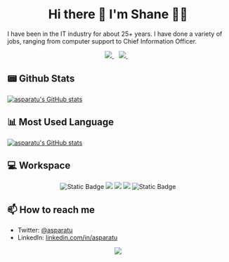 <h1 align='center'>
Hi there 👋 I'm Shane 👨‍💻
</h1>
I have been in the IT industry for about 25+ years. I have done a variety of jobs, ranging from computer support to Chief Information Officer.
<p align='center'>
  <a href="https://www.linkedin.com/in/asparatu/">
    <img src="https://img.shields.io/badge/LinkedIn-0077B5?style=for-the-badge&logo=linkedin&logoColor=white" />
  </a>&nbsp;&nbsp;
  <a href="https://twitter.com/asparatu">
    <img src="https://img.shields.io/badge/Twitter-1DA1F2?style=for-the-badge&logo=twitter&logoColor=white" />       
  </a>&nbsp;&nbsp;
</p>

## 📟 Github Stats
[![asparatu's GitHub stats](https://github-readme-stats.vercel.app/api?username=asparatu&hide_title=true&show_icons=true&theme=transparent)](https://github.com/asparatu/)

## 📊 Most Used Language
[![asparatu's GitHub stats](https://github-readme-stats.vercel.app/api/top-langs?username=asparatu&langs_count=10&hide=html&hide_title=true&layout=compact&theme=transparent)](https://github.com/asparatu/)

## 💻 Workspace

<p align='center'>
  <img alt="Static Badge" src="https://img.shields.io/badge/lenovo-thinkpad-E2231A.svg?style=for-the-badge&logo=lenovo&logoColor=white">
  <img src="https://img.shields.io/badge/windows-%230078D6.svg?&style=for-the-badge&logo=windows&logoColor=white" />
  <img src="https://img.shields.io/badge/intel-core_i5_6th-0071C5.svg?style=for-the-badge&logo=intel&logoColor=white">
  <img src="https://img.shields.io/badge/RAM-16GB-%230071C5.svg?&style=for-the-badge&logoColor=white" />
  <img alt="Static Badge" src="https://img.shields.io/badge/Radeon-R7_M370-76B900.svg?style=for-the-badge&logo=amd&logoColor=white">
</p>

##  📫 How to reach me
- Twitter: [@asparatu](https://twitter.com/asparatu)
- LinkedIn: [linkedin.com/in/asparatu](https://linkedin.com/in/asparatu)

<p align="center">
  <a href="https://github.com/asparatu" title="Vistors since Aug 23, 2023">
      <img src="https://api.visitorbadge.io/api/VisitorHit?user=asparatu&repo=asparatu&countColor=%237B1E7A" />
   </a>
</p>
<!--
**asparatu/asparatu** is a ✨ _special_ ✨ repository because its `README.md` (this file) appears on your GitHub profile.

Here are some ideas to get you started:

- 🔭 I’m currently working on ...
- 🌱 I’m currently learning ...
- 👯 I’m looking to collaborate on ...
- 🤔 I’m looking for help with ...
- 💬 Ask me about ...
- 📫 How to reach me: ...
- 😄 Pronouns: ...
- ⚡ Fun fact: ...
-->
